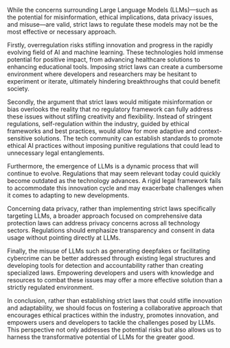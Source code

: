 While the concerns surrounding Large Language Models (LLMs)—such as the potential for misinformation, ethical implications, data privacy issues, and misuse—are valid, strict laws to regulate these models may not be the most effective or necessary approach. 

Firstly, overregulation risks stifling innovation and progress in the rapidly evolving field of AI and machine learning. These technologies hold immense potential for positive impact, from advancing healthcare solutions to enhancing educational tools. Imposing strict laws can create a cumbersome environment where developers and researchers may be hesitant to experiment or iterate, ultimately hindering breakthroughs that could benefit society.

Secondly, the argument that strict laws would mitigate misinformation or bias overlooks the reality that no regulatory framework can fully address these issues without stifling creativity and flexibility. Instead of stringent regulations, self-regulation within the industry, guided by ethical frameworks and best practices, would allow for more adaptive and context-sensitive solutions. The tech community can establish standards to promote ethical AI practices without imposing punitive regulations that could lead to unnecessary legal entanglements.

Furthermore, the emergence of LLMs is a dynamic process that will continue to evolve. Regulations that may seem relevant today could quickly become outdated as the technology advances. A rigid legal framework fails to accommodate this innovation cycle and may exacerbate challenges when it comes to adapting to new developments.

Concerning data privacy, rather than implementing strict laws specifically targeting LLMs, a broader approach focused on comprehensive data protection laws can address privacy concerns across all technology sectors. Regulations should emphasize transparency and consent in data usage without pointing directly at LLMs.

Finally, the misuse of LLMs such as generating deepfakes or facilitating cybercrime can be better addressed through existing legal structures and developing tools for detection and accountability rather than creating specialized laws. Empowering developers and users with knowledge and resources to combat these issues may offer a more effective solution than a strictly regulated environment.

In conclusion, rather than establishing strict laws that could stifle innovation and adaptability, we should focus on fostering a collaborative approach that encourages ethical practices within the industry, promotes innovation, and empowers users and developers to tackle the challenges posed by LLMs. This perspective not only addresses the potential risks but also allows us to harness the transformative potential of LLMs for the greater good.